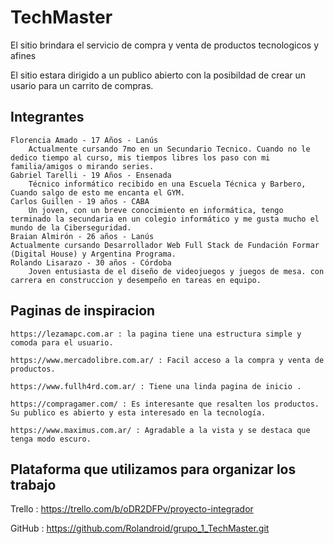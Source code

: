 # TechMaster

El sitio brindara el servicio de compra y venta de productos tecnologicos y afines

El sitio estara dirigido a un publico abierto con la posibildad de crear un usario para un carrito de compras.

## Integrantes
    Florencia Amado - 17 Años - Lanús
        Actualmente cursando 7mo en un Secundario Tecnico. Cuando no le dedico tiempo al curso, mis tiempos libres los paso con mi familia/amigos o mirando series.
    Gabriel Tarelli - 19 Años - Ensenada
        Técnico informático recibido en una Escuela Técnica y Barbero, Cuando salgo de esto me encanta el GYM.
    Carlos Guillen - 19 años - CABA 
        Un joven, con un breve conocimiento en informática, tengo terminado la secundaria en un colegio informático y me gusta mucho el mundo de la Ciberseguridad.
    Braian Almirón - 26 años - Lanús
    Actualmente cursando Desarrollador Web Full Stack de Fundación Formar (Digital House) y Argentina Programa.
    Rolando Lisarazo - 30 años - Córdoba
        Joven entusiasta de el diseño de videojuegos y juegos de mesa. con carrera en construccion y desempeño en tareas en equipo.


## Paginas de inspiracion

    https://lezamapc.com.ar : la pagina tiene una estructura simple y comoda para el usuario.
    
    https://www.mercadolibre.com.ar/ : Facil acceso a la compra y venta de productos.

    https://www.fullh4rd.com.ar/ : Tiene una linda pagina de inicio .

    https://compragamer.com/ : Es interesante que resalten los productos. Su publico es abierto y esta interesado en la tecnología.

    https://www.maximus.com.ar/ : Agradable a la vista y se destaca que tenga modo escuro.

## Plataforma que utilizamos para organizar los trabajo

Trello : https://trello.com/b/oDR2DFPv/proyecto-integrador

GitHub : https://github.com/Rolandroid/grupo_1_TechMaster.git
